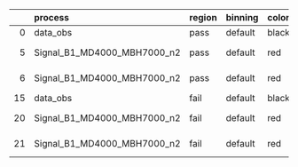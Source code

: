 |    | process                     | region   | binning   | color   | process_type   |   scale | variation   | source_filename                                                     | source_histname   | alias                       | title     |   combine_idx |     lnN |   shapes | syst_type   |   direction |   variation_alias |
|---:|:----------------------------|:---------|:----------|:--------|:---------------|--------:|:------------|:--------------------------------------------------------------------|:------------------|:----------------------------|:----------|--------------:|--------:|---------:|:------------|------------:|------------------:|
|  0 | data_obs                    | pass     | default   | black   | DATA           |       1 | nominal     | ./histograms_for_2DAlphabet_v8//BH_Data.root                        | hpass             | Data                        | Data      |           nan | nan     |      nan | nan         |         nan |               nan |
|  5 | Signal_B1_MD4000_MBH7000_n2 | pass     | default   | red     | SIGNAL         |       1 | lumi        | ./histograms_for_2DAlphabet_v8//BH_Signal_B1_MD4000_MBH7000_n2.root | hpass             | Signal_B1_MD4000_MBH7000_n2 | BH signal |           nan |   1.016 |      nan | lnN         |         nan |               nan |
|  6 | Signal_B1_MD4000_MBH7000_n2 | pass     | default   | red     | SIGNAL         |       1 | nominal     | ./histograms_for_2DAlphabet_v8//BH_Signal_B1_MD4000_MBH7000_n2.root | hpass             | Signal_B1_MD4000_MBH7000_n2 | BH signal |           nan | nan     |      nan | nan         |         nan |               nan |
| 15 | data_obs                    | fail     | default   | black   | DATA           |       1 | nominal     | ./histograms_for_2DAlphabet_v8//BH_Data.root                        | hfail             | Data                        | Data      |           nan | nan     |      nan | nan         |         nan |               nan |
| 20 | Signal_B1_MD4000_MBH7000_n2 | fail     | default   | red     | SIGNAL         |       1 | lumi        | ./histograms_for_2DAlphabet_v8//BH_Signal_B1_MD4000_MBH7000_n2.root | hfail             | Signal_B1_MD4000_MBH7000_n2 | BH signal |           nan |   1.016 |      nan | lnN         |         nan |               nan |
| 21 | Signal_B1_MD4000_MBH7000_n2 | fail     | default   | red     | SIGNAL         |       1 | nominal     | ./histograms_for_2DAlphabet_v8//BH_Signal_B1_MD4000_MBH7000_n2.root | hfail             | Signal_B1_MD4000_MBH7000_n2 | BH signal |           nan | nan     |      nan | nan         |         nan |               nan |